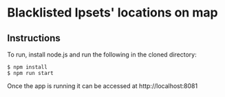 # Blacklisted Ipsets' locations on map

## Instructions

To run, install node.js and run the following in the cloned directory:

```
$ npm install
$ npm run start
```

Once the app is running it can be accessed at http://localhost:8081
